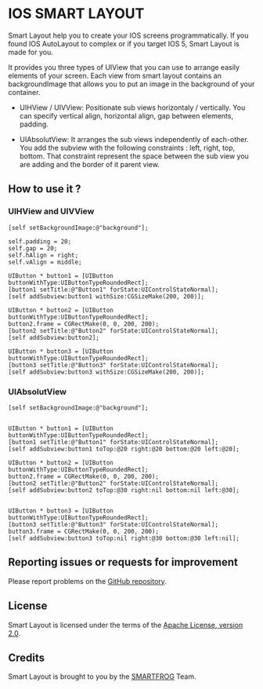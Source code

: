 IOS SMART LAYOUT
================

Smart Layout help you to create your IOS screens programmatically. If you found IOS AutoLayout to complex or if you target IOS 5, Smart Layout is made for you.

It provides you three types of UIView that you can use to arrange easily elements of your screen. Each view from smart layout contains an backgroundImage that allows you to put an image in the background of your container.


  * UIHView / UIVView: Positionate sub views horizontaly / vertically. You can specify vertical align, horizontal align, gap between elements, padding.
  
  * UIAbsolutView: It arranges the sub views independently of each-other. You add the subview with the following constraints : left, right, top, bottom. That constraint represent the space between the sub view you are adding and the border of it parent view. 


How to use it ?
---------------

### UIHView and UIVView

    [self setBackgroundImage:@"background"];
        
    self.padding = 20;
    self.gap = 20;
    self.hAlign = right;
    self.vAlign = middle;
        
    UIButton * button1 = [UIButton buttonWithType:UIButtonTypeRoundedRect];
    [button1 setTitle:@"Button1" forState:UIControlStateNormal];
    [self addSubview:button1 withSize:CGSizeMake(200, 200)];
        
    UIButton * button2 = [UIButton buttonWithType:UIButtonTypeRoundedRect];
    button2.frame = CGRectMake(0, 0, 200, 200);
    [button2 setTitle:@"Button2" forState:UIControlStateNormal];
    [self addSubview:button2];
        
    UIButton * button3 = [UIButton buttonWithType:UIButtonTypeRoundedRect];
    [button3 setTitle:@"Button3" forState:UIControlStateNormal];
    [self addSubview:button3 withSize:CGSizeMake(200, 200)];

### UIAbsolutView

    [self setBackgroundImage:@"background"]; 
        

    UIButton * button1 = [UIButton buttonWithType:UIButtonTypeRoundedRect];
    [button1 setTitle:@"Button1" forState:UIControlStateNormal];        
    [self addSubview:button1 toTop:@20 right:@20 bottom:@20 left:@20];
        
    UIButton * button2 = [UIButton buttonWithType:UIButtonTypeRoundedRect];
    button2.frame = CGRectMake(0, 0, 200, 200);
    [button2 setTitle:@"Button2" forState:UIControlStateNormal];
    [self addSubview:button2 toTop:@30 right:nil bottom:nil left:@30];
        
        
    UIButton * button3 = [UIButton buttonWithType:UIButtonTypeRoundedRect];
    [button3 setTitle:@"Button3" forState:UIControlStateNormal];
    button3.frame = CGRectMake(0, 0, 200, 200);
    [self addSubview:button3 toTop:nil right:@30 bottom:@30 left:nil];


Reporting issues or requests for improvement
--------------------------------------------

Please report problems on the [GitHub repository](https://github.com/smartfrog/ios-smart-layout/issues).

License
-------
Smart Layout is licensed under the terms of the [Apache License, version 2.0](http://www.apache.org/licenses/LICENSE-2.0.html).

Credits
-------
Smart Layout is brought to you by the [SMARTFROG](http://smartfrog.fr) Team.
